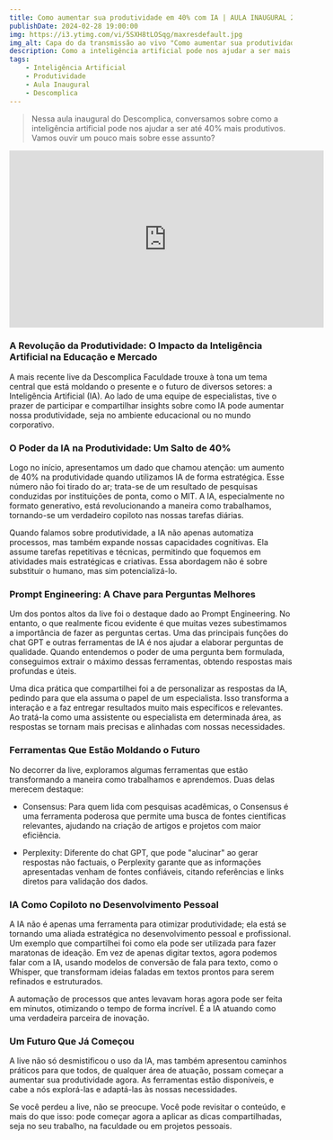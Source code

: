 ```yaml
---
title: Como aumentar sua produtividade em 40% com IA | AULA INAUGURAL 2024.1 Descomplica
publishDate: 2024-02-28 19:00:00
img: https://i3.ytimg.com/vi/5SXH8tLOSqg/maxresdefault.jpg
img_alt: Capa do da transmissão ao vivo "Como aumentar sua produtividade em 40% com IA | AULA INAUGURAL 2024.1 Descomplica"
description: Como a inteligência artificial pode nos ajudar a ser mais produtivos?
tags:
    - Inteligência Artificial
    - Produtividade
    - Aula Inaugural
    - Descomplica
---
```


>Nessa aula inaugural do Descomplica, conversamos sobre como a inteligência artificial pode nos ajudar a ser até 40% mais produtivos. Vamos ouvir um pouco mais sobre esse assunto?

<div class="video-container">
    <iframe width="560" height="315" src="https://www.youtube.com/embed/5SXH8tLOSqg?si=ww9z_Jog3rJVza6H" title="YouTube video player" frameborder="0" allow="accelerometer; autoplay; clipboard-write; encrypted-media; gyroscope; picture-in-picture; web-share" allowfullscreen></iframe>
</div>

### A Revolução da Produtividade: O Impacto da Inteligência Artificial na Educação e Mercado
A mais recente live da Descomplica Faculdade trouxe à tona um tema central que está moldando o presente e o futuro de diversos setores: a Inteligência Artificial (IA). Ao lado de uma equipe de especialistas, tive o prazer de participar e compartilhar insights sobre como IA pode aumentar nossa produtividade, seja no ambiente educacional ou no mundo corporativo.

### O Poder da IA na Produtividade: Um Salto de 40%
Logo no início, apresentamos um dado que chamou atenção: um aumento de 40% na produtividade quando utilizamos IA de forma estratégica. Esse número não foi tirado do ar; trata-se de um resultado de pesquisas conduzidas por instituições de ponta, como o MIT. A IA, especialmente no formato generativo, está revolucionando a maneira como trabalhamos, tornando-se um verdadeiro copiloto nas nossas tarefas diárias.

Quando falamos sobre produtividade, a IA não apenas automatiza processos, mas também expande nossas capacidades cognitivas. Ela assume tarefas repetitivas e técnicas, permitindo que foquemos em atividades mais estratégicas e criativas. Essa abordagem não é sobre substituir o humano, mas sim potencializá-lo.

### Prompt Engineering: A Chave para Perguntas Melhores
Um dos pontos altos da live foi o destaque dado ao Prompt Engineering. No entanto, o que realmente ficou evidente é que muitas vezes subestimamos a importância de fazer as perguntas certas. Uma das principais funções do chat GPT e outras ferramentas de IA é nos ajudar a elaborar perguntas de qualidade. Quando entendemos o poder de uma pergunta bem formulada, conseguimos extrair o máximo dessas ferramentas, obtendo respostas mais profundas e úteis.

Uma dica prática que compartilhei foi a de personalizar as respostas da IA, pedindo para que ela assuma o papel de um especialista. Isso transforma a interação e a faz entregar resultados muito mais específicos e relevantes. Ao tratá-la como uma assistente ou especialista em determinada área, as respostas se tornam mais precisas e alinhadas com nossas necessidades.

### Ferramentas Que Estão Moldando o Futuro
No decorrer da live, exploramos algumas ferramentas que estão transformando a maneira como trabalhamos e aprendemos. Duas delas merecem destaque:

- Consensus: Para quem lida com pesquisas acadêmicas, o Consensus é uma ferramenta poderosa que permite uma busca de fontes científicas relevantes, ajudando na criação de artigos e projetos com maior eficiência.

- Perplexity: Diferente do chat GPT, que pode "alucinar" ao gerar respostas não factuais, o Perplexity garante que as informações apresentadas venham de fontes confiáveis, citando referências e links diretos para validação dos dados.

### IA Como Copiloto no Desenvolvimento Pessoal
A IA não é apenas uma ferramenta para otimizar produtividade; ela está se tornando uma aliada estratégica no desenvolvimento pessoal e profissional. Um exemplo que compartilhei foi como ela pode ser utilizada para fazer maratonas de ideação. Em vez de apenas digitar textos, agora podemos falar com a IA, usando modelos de conversão de fala para texto, como o Whisper, que transformam ideias faladas em textos prontos para serem refinados e estruturados.

A automação de processos que antes levavam horas agora pode ser feita em minutos, otimizando o tempo de forma incrível. É a IA atuando como uma verdadeira parceira de inovação.

### Um Futuro Que Já Começou
A live não só desmistificou o uso da IA, mas também apresentou caminhos práticos para que todos, de qualquer área de atuação, possam começar a aumentar sua produtividade agora. As ferramentas estão disponíveis, e cabe a nós explorá-las e adaptá-las às nossas necessidades.

Se você perdeu a live, não se preocupe. Você pode revisitar o conteúdo, e mais do que isso: pode começar agora a aplicar as dicas compartilhadas, seja no seu trabalho, na faculdade ou em projetos pessoais.